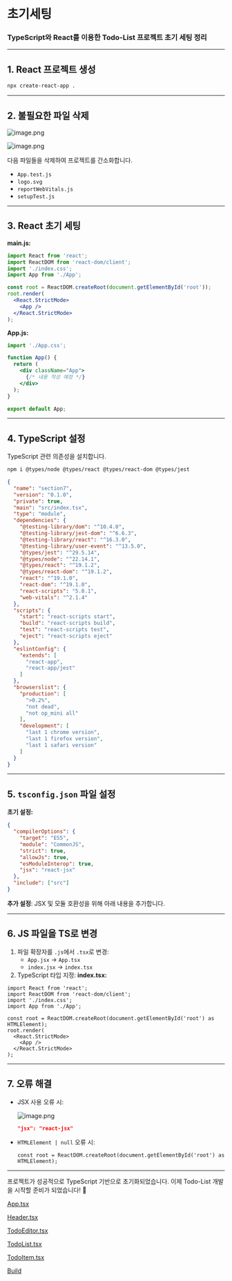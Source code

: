 # 초기세팅

### TypeScript와 React를 이용한 Todo-List 프로젝트 초기 세팅 정리

---

## 1. **React 프로젝트 생성**

```bash
npx create-react-app .

```

---

## 2. **불필요한 파일 삭제**

![image.png](attachment:393d1cba-87b9-4a22-897e-937e442b3db7:image.png)

![image.png](attachment:f209890b-59e0-4eea-8baa-48309f2dc904:image.png)

다음 파일들을 삭제하여 프로젝트를 간소화합니다.

- `App.test.js`
- `logo.svg`
- `reportWebVitals.js`
- `setupTest.js`

---

## 3. **React 초기 세팅**

**main.js:**

```jsx
import React from 'react';
import ReactDOM from 'react-dom/client';
import './index.css';
import App from './App';

const root = ReactDOM.createRoot(document.getElementById('root'));
root.render(
  <React.StrictMode>
    <App />
  </React.StrictMode>
);

```

**App.js:**

```jsx
import './App.css';

function App() {
  return (
    <div className="App">
      {/* 내용 작성 예정 */}
    </div>
  );
}

export default App;

```

---

## 4. **TypeScript 설정**

TypeScript 관련 의존성을 설치합니다.

```bash
npm i @types/node @types/react @types/react-dom @types/jest

```

```json
{
  "name": "section7",
  "version": "0.1.0",
  "private": true,
  "main": "src/index.tsx",
  "type": "module",
  "dependencies": {
    "@testing-library/dom": "^10.4.0",
    "@testing-library/jest-dom": "^6.6.3",
    "@testing-library/react": "^16.3.0",
    "@testing-library/user-event": "^13.5.0",
    "@types/jest": "^29.5.14",
    "@types/node": "^22.14.1",
    "@types/react": "^19.1.2",
    "@types/react-dom": "^19.1.2",
    "react": "^19.1.0",
    "react-dom": "^19.1.0",
    "react-scripts": "5.0.1",
    "web-vitals": "^2.1.4"
  },
  "scripts": {
    "start": "react-scripts start",
    "build": "react-scripts build",
    "test": "react-scripts test",
    "eject": "react-scripts eject"
  },
  "eslintConfig": {
    "extends": [
      "react-app",
      "react-app/jest"
    ]
  },
  "browserslist": {
    "production": [
      ">0.2%",
      "not dead",
      "not op_mini all"
    ],
    "development": [
      "last 1 chrome version",
      "last 1 firefox version",
      "last 1 safari version"
    ]
  }
}

```

---

## 5. **`tsconfig.json` 파일 설정**

**초기 설정:**

```json
{
  "compilerOptions": {
    "target": "ES5",
    "module": "CommonJS",
    "strict": true,
    "allowJs": true,
    "esModuleInterop": true,
    "jsx": "react-jsx"
  },
  "include": ["src"]
}

```

**추가 설정**: JSX 및 모듈 호환성을 위해 아래 내용을 추가합니다.

---

## 6. **JS 파일을 TS로 변경**

1. 파일 확장자를 `.js`에서 `.tsx`로 변경:
    - `App.jsx` → `App.tsx`
    - `index.jsx` → `index.tsx`
2. TypeScript 타입 지정:
**index.tsx:**

```tsx
import React from 'react';
import ReactDOM from 'react-dom/client';
import './index.css';
import App from './App';

const root = ReactDOM.createRoot(document.getElementById('root') as HTMLElement);
root.render(
  <React.StrictMode>
    <App />
  </React.StrictMode>
);

```

---

## 7. **오류 해결**

- JSX 사용 오류 시:
    
    ![image.png](attachment:326cd49c-462a-47cc-938c-1f554faa6526:image.png)
    
    ```json
    "jsx": "react-jsx"
    
    ```
    
- `HTMLElement | null` 오류 시:
    
    ```tsx
    const root = ReactDOM.createRoot(document.getElementById('root') as HTMLElement);
    
    ```
    

---

프로젝트가 성공적으로 TypeScript 기반으로 초기화되었습니다. 이제 Todo-List 개발을 시작할 준비가 되었습니다! 🎉

[App.tsx](https://www.notion.so/App-tsx-1dd7268828ce804cb12cdc3d2654303b?pvs=21)

[Header.tsx](https://www.notion.so/Header-tsx-1dd7268828ce801ba8bbcb45fe000457?pvs=21)

[TodoEditor.tsx](https://www.notion.so/TodoEditor-tsx-1dd7268828ce802fa62af17f0209e5d0?pvs=21)

[TodoList.tsx](https://www.notion.so/TodoList-tsx-1de7268828ce80f5b948ea3fcf901cde?pvs=21)

[TodoItem.tsx](https://www.notion.so/TodoItem-tsx-1de7268828ce8034be96e3b3ce61a669?pvs=21)

[Build](https://www.notion.so/Build-1de7268828ce80d7b6efd3c4b04f97dc?pvs=21)
